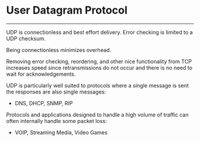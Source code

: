 # User Datagram Protocol

---

UDP is connectionless and best effort delivery. Error checking is limited to a UDP checksum.

Being connectionless minimizes overhead.

Removing error checking, reordering, and other nice functionality from TCP increases speed since retransmissions do not occur and there is no need to wait for acknowledgements.

UDP is particularly well suited to protocols where a single message is sent the responses are also single messages:

* DNS, DHCP, SNMP, RIP

Protocols and applications designed to handle a high volume of traffic can often internally handle some packet loss:

* VOIP, Streaming Media, Video Games



